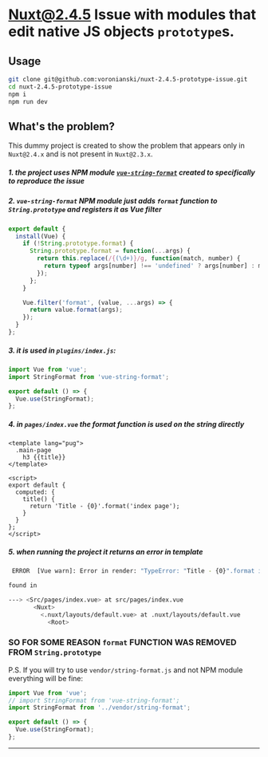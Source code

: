 # Nuxt@2.4.5 Issue with modules that edit native JS objects `prototype`s.

## Usage

```bash
git clone git@github.com:voronianski/nuxt-2.4.5-prototype-issue.git
cd nuxt-2.4.5-prototype-issue
npm i
npm run dev
```

## What's the problem?

This dummy project is created to show the problem that appears only in `Nuxt@2.4.x` and is not present in `Nuxt@2.3.x`.
 
##### 1. the project uses NPM module [`vue-string-format`](https://www.npmjs.com/package/vue-string-format) created to specifically to reproduce the issue

##### 2. `vue-string-format` NPM module just adds `format` function to `String.prototype` and registers it as Vue filter

```js
export default {
  install(Vue) {
    if (!String.prototype.format) {
      String.prototype.format = function(...args) {
        return this.replace(/{(\d+)}/g, function(match, number) {
          return typeof args[number] !== 'undefined' ? args[number] : match;
        });
      };
    }

    Vue.filter('format', (value, ...args) => {
      return value.format(args);
    });
  }
};
```

##### 3. it is used in `plugins/index.js`:

```js
import Vue from 'vue';
import StringFormat from 'vue-string-format';

export default () => {
  Vue.use(StringFormat);
};
```

##### 4. in `pages/index.vue` the format function is used on the string directly

```vue
<template lang="pug">
  .main-page
    h3 {{title}}
</template>

<script>
export default {
  computed: {
    title() {
      return 'Title - {0}'.format('index page');
    }
  }
};
</script>
```

##### 5. when running the project it returns an error in template

```bash
 ERROR  [Vue warn]: Error in render: "TypeError: "Title - {0}".format is not a function"

found in

---> <Src/pages/index.vue> at src/pages/index.vue
       <Nuxt>
         <.nuxt/layouts/default.vue> at .nuxt/layouts/default.vue
           <Root>
```

### SO FOR SOME REASON `format` FUNCTION WAS REMOVED FROM `String.prototype`

P.S. If you will try to use `vendor/string-format.js` and not NPM module everything will be fine:

```js
import Vue from 'vue';
// import StringFormat from 'vue-string-format';
import StringFormat from '../vendor/string-format';

export default () => {
  Vue.use(StringFormat);
};

```

---
